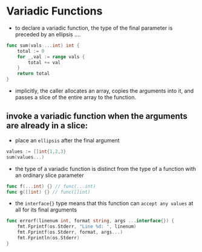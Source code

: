# Variadic Functions

- to declare a variadic function, the type of the final parameter is preceded by an ellipsis ....

```go
func sum(vals ...int) int {
    total := 0
    for _,val := range vals {
        total += val
    }
    return total
}
```

- implicitly, the caller allocates an array, copies the arguments into it, and passes a slice of the entire array to the function.

## invoke a variadic function when the arguments are already in a slice:
- place an `ellipsis` after the final argument
```go
values := []int{1,2,3}
sum(values...)
```

- the type of a variadic function is distinct from the type of a function with an ordinary slice parameter
```go
func f(...int) {} // func(...int)
func g([]int) {} // func([]int)
```

- the `interface{}` type means that this function can `accept any values` at all for its final arguments
```go
func errorf(linenum int, format string, args ...interface{}) {
	fmt.Fprintf(os.Stderr, "Line %d: ", linenum)
	fmt.Fprintf(os.Stderr, format, args...)
	fmt.Fprintln(os.Stderr)
}
```
